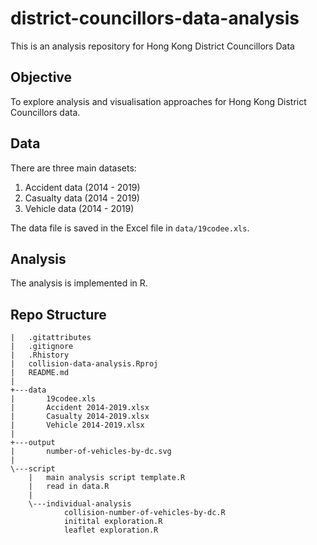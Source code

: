 # district-councillors-data-analysis
This is an analysis repository for Hong Kong District Councillors Data

## Objective

To explore analysis and visualisation approaches for Hong Kong District Councillors data.  

## Data

There are three main datasets:

1. Accident data (2014 - 2019)
1. Casualty data (2014 - 2019)
1. Vehicle data (2014 - 2019) 

The data file is saved in the Excel file in `data/19codee.xls`.

## Analysis

The analysis is implemented in R. 

## Repo Structure

```
|   .gitattributes 
|   .gitignore 
|   .Rhistory 
|   collision-data-analysis.Rproj
|   README.md
|   
+---data
|       19codee.xls
|       Accident 2014-2019.xlsx
|       Casualty 2014-2019.xlsx
|       Vehicle 2014-2019.xlsx
|       
+---output
|       number-of-vehicles-by-dc.svg
|       
\---script
    |   main analysis script template.R
    |   read in data.R
    |   
    \---individual-analysis
            collision-number-of-vehicles-by-dc.R
            initital exploration.R
            leaflet exploration.R
            
```

